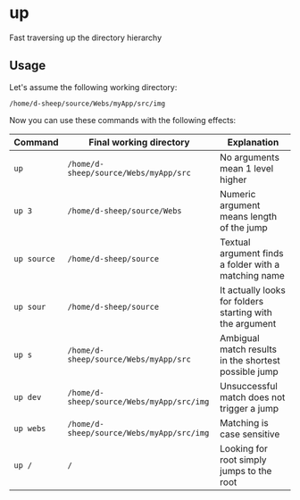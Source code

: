 # up
Fast traversing up the directory hierarchy

## Usage

Let's assume the following working directory:
```
/home/d-sheep/source/Webs/myApp/src/img
```

Now you can use these commands with the following effects:

Command | Final working directory | Explanation
--- | --- | ---
`up` | `/home/d-sheep/source/Webs/myApp/src` | No arguments mean 1 level higher
`up 3` | `/home/d-sheep/source/Webs` | Numeric argument means length of the jump
`up source` | `/home/d-sheep/source` | Textual argument finds a folder with a matching name
`up sour` | `/home/d-sheep/source` | It actually looks for folders starting with the argument
`up s` | `/home/d-sheep/source/Webs/myApp/src` | Ambigual match results in the shortest possible jump
`up dev` | `/home/d-sheep/source/Webs/myApp/src/img` | Unsuccessful match does not trigger a jump
`up webs` | `/home/d-sheep/source/Webs/myApp/src/img` | Matching is case sensitive
`up /` | `/` | Looking for root simply jumps to the root
